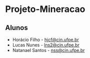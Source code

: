 # Projeto-Mineracao

## Alunos
- Horácio Filho - hjcf@cin.ufpe.br 
- Lucas Nunes - lns2@cin.ufpe.br
- Natanael Santos - nss@cin.ufpe.br
